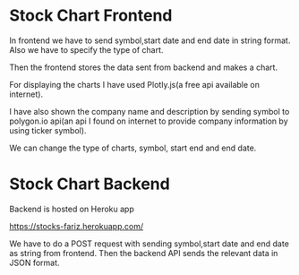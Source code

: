 # Stock Chart Frontend
In frontend we have to send symbol,start date and end date in string format. Also we have to specify the type of chart.

Then the frontend stores the data sent from backend and makes a chart.

For displaying the charts I have used Plotly.js(a free api available on internet).

I have also shown the company name and description by sending symbol to polygon.io api(an api I found on internet to provide company information by using ticker symbol).

We can change the type of charts, symbol, start end and end date.
# Stock Chart Backend
Backend is hosted on Heroku app

https://stocks-fariz.herokuapp.com/

We have to do a POST request with sending symbol,start date and end date as string from frontend.
Then the backend API sends the relevant data in JSON format.



